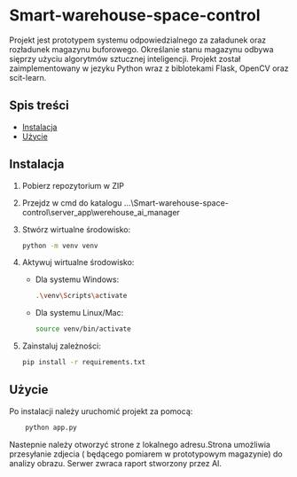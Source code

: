 # Smart-warehouse-space-control

Projekt jest prototypem systemu odpowiedzialnego za załadunek oraz rozładunek magazynu buforowego. Określanie stanu magazynu odbywa sięprzy użyciu algorytmów sztucznej inteligencji. Projekt został zaimplementowany w jezyku Python wraz z biblotekami Flask, OpenCV oraz scit-learn.

## Spis treści

- [Instalacja](#instalacja)
- [Użycie](#użycie)


## Instalacja


1. Pobierz repozytorium w ZIP

2. Przejdz  w cmd do katalogu ...\Smart-warehouse-space-control\server_app\werehouse_ai_manager

3. Stwórz wirtualne środowisko:

    ```bash
    python -m venv venv
    ```

4. Aktywuj wirtualne środowisko:

    - Dla systemu Windows:

        ```bash
        .\venv\Scripts\activate
        ```

    - Dla systemu Linux/Mac:

        ```bash
        source venv/bin/activate
        ```

5. Zainstaluj zależności:

    ```bash
    pip install -r requirements.txt
    ```

## Użycie

Po instalacji należy uruchomić projekt za pomocą:

```bash
    python app.py
```


Nastepnie należy otworzyć strone z lokalnego adresu.Strona umożliwia przesyłanie zdjecia ( będącego pomiarem w prototypowym magazynie) do analizy obrazu. Serwer zwraca raport stworzony przez AI.

